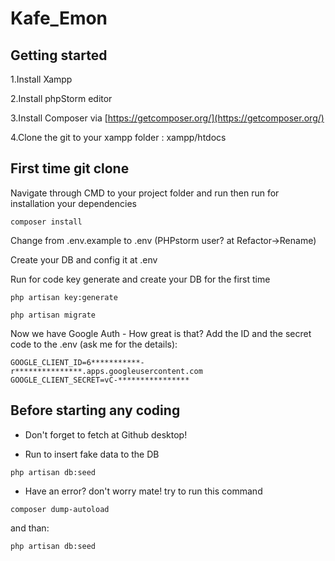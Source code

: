 # Kafe_Emon

## Getting started

1.Install Xampp

2.Install phpStorm editor

3.Install Composer via [https://getcomposer.org/](https://getcomposer.org/)

4.Clone the git to your xampp folder : xampp/htdocs

## First time git clone
Navigate through CMD to your project folder and run then run for installation your dependencies
 ```
composer install
 ```
Change from .env.example to .env (PHPstorm user? at Refactor->Rename)

Create your DB and config it at .env

Run for code key generate and create your DB for the first time
 ```
php artisan key:generate
 ```
 ```
php artisan migrate
 ```
 
 Now we have Google Auth - How great is that? 
 Add the ID and the secret code to the .env (ask me for the details):
 ```angular2html
GOOGLE_CLIENT_ID=6***********-r***************.apps.googleusercontent.com
GOOGLE_CLIENT_SECRET=vC-****************
```

## Before starting any coding
- Don't forget to fetch at Github desktop!

- Run to insert fake data to the DB
```
php artisan db:seed
```

- Have an error? don't worry mate! try to run this command
```$xslt
composer dump-autoload
```
and than:
```
php artisan db:seed
```


